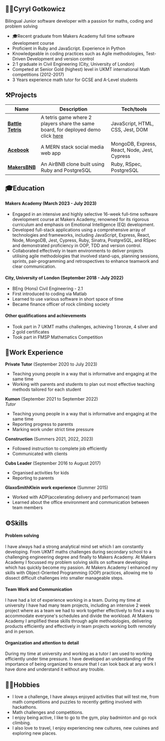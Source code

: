 ## 👨‍💻Cyryl Gotkowicz

Bilingual Junior software developer with a passion for maths, coding and problem solving
- 🎓Recent graduate from Makers Academy full time software development course
- Proficient in Ruby and JavaScript. Experience in Python
- Knowledgeable in coding practices such as Agile methodologies, Test-Driven Development and version control
- 2:1 graduate in Civil Engineering (City, University of London)
- Competed at Senior Gold (highest) level in UKMT international Math competitions (2012-2017)
- 3 Years experience math tutor for GCSE and A-Level students

## ⚒️Projects

| Name                         | Description       | Tech/tools        |
| ---------------------------- | ----------------- | ----------------- |
| [**Battle Tetris**](https://github.com/CKMurison/Tetris)            | A tetris game where 2 players share the same board, for deployed demo click [here](https://michael-szczepanski.itch.io/battle-tetris) | JavaScript, HTML, CSS, Jest, DOM |
| [**Acebook**](https://github.com/cshjp/acebook-team-earth) | A MERN stack social media web app | MongoDB, Express, React, Node, Jest, Cypress |
| [**MakersBNB**](https://github.com/bwilton93/makersbnb) | An AirBNB clone built using Ruby and PostgreSQL | Ruby, RSpec, PostgreSQL |

## 🎓Education

#### Makers Academy (March 2023 - July 2023)
- Engaged in an intensive and highly selective 16-week full-time software development course at Makers Academy, renowned for its rigorous curriculum and emphasis on Emotional Intelligence (EQ) development.
- Developed full-stack applications using a comprehensive array of technologies and frameworks, including JavaScript, Express, React, Node, MongoDB, Jest, Cypress, Ruby, Sinatra, PostgreSQL, and RSpec and demonstrated proficiency in OOP, TDD and version control.
- Collaborated effectively in team environments to deliver projects utilising agile methodologies that involved stand-ups, planning sessions, sprints, pair-programming and retrospectives to enhance teamwork and clear communication.

#### City, University of London (September 2018 - July 2022)
- BEng (Hons) Civil Engineering - 2.1
- First introduced to coding via Matlab
- Learned to use various software in short space of time
- Became finance officer of rock climbing society

#### Other qualifications and achievements

- Took part in 7 UKMT maths challenges, achieving 1 bronze, 4 silver and 2 gold certificates
- Took part in FMSP Mathematics Competition 
<!-- add codewars -->

## 💼Work Experience

**Private Tutor** (September 2020 to July 2023)  

- Teaching young people in a way that is informative and engaging at the same time
- Working with parents and students to plan out most effective teaching methods tailored for each student

**Kumon** (September 2021 to September 2022)  
_Tutor_

- Teaching young people in a way that is informative and engaging at the same time
- Reporting progress to parents
- Marking work under strict time pressure

**Construction** (Summers 2021, 2022, 2023)

- Followed instruction to complete job efficiently
- Communicated with clients

**Cubs Leader** (September 2016 to August 2017)

- Organised activities for kids
- Reporting to parents

**GlaxoSmithKlein work experience** (Summer 2015)

- Worked with ADP(accelerating delivery and performance) team
- Learned about the office environment and communication between team members

## ⚙️Skills
#### Problem solving

I have always had a strong analytical mind set which I am constantly developing. From UKMT maths challenges during secondary school to a challenging engineering degree and finally to Makers Academy. At Makers Academy I focussed my problem solving skills on software developing which has quickly become my passion. At Makers Academy I enhanced my skills with Object-Oriented Programming (OOP) practices, allowing me to dissect difficult challenges into smaller manageable steps.

#### Team Work and Communication

I have had a lot of experience working in a team. During my time at university I have had many team projects, including an intensive 2 week project where as a team we had to work together effectively to find a way to accommodate everyone's schedules and divide the workload. At Makers Academy I amplified these skills through agile methodologies, delivering products efficiently and effectively in team projects working both remotely and in person. 

#### Organization and attention to detail

During my time at university and working as a tutor I am used to working efficiently under time pressure. I have developed an understanding of the importance of being organized to ensure that I can look back at any work I have done and understand it without any trouble.

## 🧗‍♂️Hobbies

- I love a challenge, I have always enjoyed activities that will test me, from math competitions and puzzles to recently getting involved with hackathons.
- Math challenges and competitions.
- I enjoy being active, I like to go to the gym, play badminton and go rock climbing.
- I also love to travel, I enjoy experiencing new cultures, new cuisines and exploring new places.